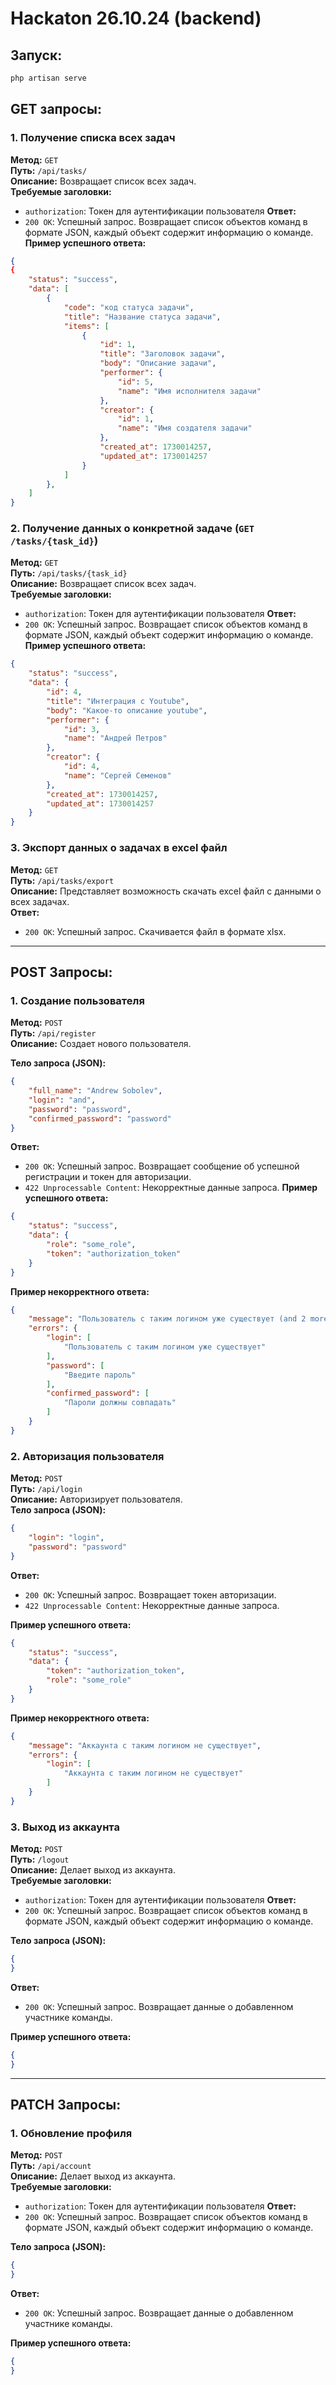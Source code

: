 # Hackaton 26.10.24 (backend)

## Запуск:
```bash
php artisan serve
```


## GET запросы:

### 1. Получение списка всех задач

**Метод:** `GET`  
**Путь:** `/api/tasks/`  
**Описание:** Возвращает список всех задач.  
**Требуемые заголовки:**
- `authorization`: Токен для аутентификации пользователя 
**Ответ:**
- `200 OK`: Успешный запрос. Возвращает список объектов команд в формате JSON, каждый объект содержит информацию о команде.
**Пример успешного ответа:**
```json
{
{
    "status": "success",
    "data": [
        {
            "code": "код статуса задачи",
            "title": "Название статуса задачи",
            "items": [
                {
                    "id": 1,
                    "title": "Заголовок задачи",
                    "body": "Описание задачи",
                    "performer": {
                        "id": 5,
                        "name": "Имя исполнителя задачи"
                    },
                    "creator": {
                        "id": 1,
                        "name": "Имя создателя задачи"
                    },
                    "created_at": 1730014257,
                    "updated_at": 1730014257
                }
            ]
        },
    ]
}
```

### 2. Получение данных о конкретной задаче (`GET /tasks/{task_id}`)

**Метод:** `GET`  
**Путь:** `/api/tasks/{task_id}`  
**Описание:** Возвращает список всех задач.  
**Требуемые заголовки:**
- `authorization`: Токен для аутентификации пользователя 
**Ответ:**
- `200 OK`: Успешный запрос. Возвращает список объектов команд в формате JSON, каждый объект содержит информацию о команде.
**Пример успешного ответа:**

```json
{
    "status": "success",
    "data": {
        "id": 4,
        "title": "Интеграция с Youtube",
        "body": "Какое-то описание youtube",
        "performer": {
            "id": 3,
            "name": "Андрей Петров"
        },
        "creator": {
            "id": 4,
            "name": "Сергей Семенов"
        },
        "created_at": 1730014257,
        "updated_at": 1730014257
    }
}
```

### 3. Экспорт данных о задачах в excel файл

**Метод:** `GET`  
**Путь:** `/api/tasks/export`  
**Описание:** Представляет возможность скачать excel файл с данными о всех задачах.  
**Ответ:**
- `200 OK`: Успешный запрос. Скачивается файл в формате xlsx.  

----

## POST Запросы:

### 1. Создание пользователя 

**Метод:** `POST`  
**Путь:** `/api/register`  
**Описание:** Создает нового пользователя.  

**Тело запроса (JSON):**
```json
{
    "full_name": "Andrew Sobolev",
    "login": "and",
    "password": "password",
    "confirmed_password": "password"
}
```
**Ответ:**
- `200 OK`: Успешный запрос. Возвращает сообщение об успешной регистрации и токен для авторизации.
- `422 Unprocessable Content`: Некорректные данные запроса.
**Пример успешного ответа:**
```json
{
    "status": "success",
    "data": {
        "role": "some_role",
        "token": "authorization_token"
    }
}
```

**Пример некорректного ответа:**
```json
{
    "message": "Пользователь с таким логином уже существует (and 2 more errors)",
    "errors": {
        "login": [
            "Пользователь с таким логином уже существует"
        ],
        "password": [
            "Введите пароль"
        ],
        "confirmed_password": [
            "Пароли должны совпадать"
        ]
    }
}
```

### 2. Авторизация пользователя

**Метод:** `POST`  
**Путь:** `/api/login`  
**Описание:** Авторизирует пользователя.  
**Тело запроса (JSON):**
```json
{
    "login": "login",
    "password": "password"
}
```
**Ответ:**
- `200 OK`: Успешный запрос. Возвращает токен авторизации.
- `422 Unprocessable Content`: Некорректные данные запроса.  

**Пример успешного ответа:**
```json
{
    "status": "success",
    "data": {
        "token": "authorization_token",
        "role": "some_role"
    }
}
```

**Пример некорректного ответа:**
```json
{
    "message": "Аккаунта с таким логином не существует",
    "errors": {
        "login": [
            "Аккаунта с таким логином не существует"
        ]
    }
}
```

### 3. Выход из аккаунта

**Метод:** `POST`  
**Путь:** `/logout`  
**Описание:** Делает выход из аккаунта.  
**Требуемые заголовки:**
- `authorization`: Токен для аутентификации пользователя 
**Ответ:**
- `200 OK`: Успешный запрос. Возвращает список объектов команд в формате JSON, каждый объект содержит информацию о команде.

**Тело запроса (JSON):**
```json
{
}
```
**Ответ:**
- `200 OK`: Успешный запрос. Возвращает данные о добавленном участнике команды.

**Пример успешного ответа:**
```json
{
}
```

----

## PATCH Запросы:

### 1. Обновление профиля

**Метод:** `POST`  
**Путь:** `/api/account`  
**Описание:** Делает выход из аккаунта.  
**Требуемые заголовки:**
- `authorization`: Токен для аутентификации пользователя 
**Ответ:**
- `200 OK`: Успешный запрос. Возвращает список объектов команд в формате JSON, каждый объект содержит информацию о команде.

**Тело запроса (JSON):**
```json
{
}
```
**Ответ:**
- `200 OK`: Успешный запрос. Возвращает данные о добавленном участнике команды.

**Пример успешного ответа:**
```json
{
}
